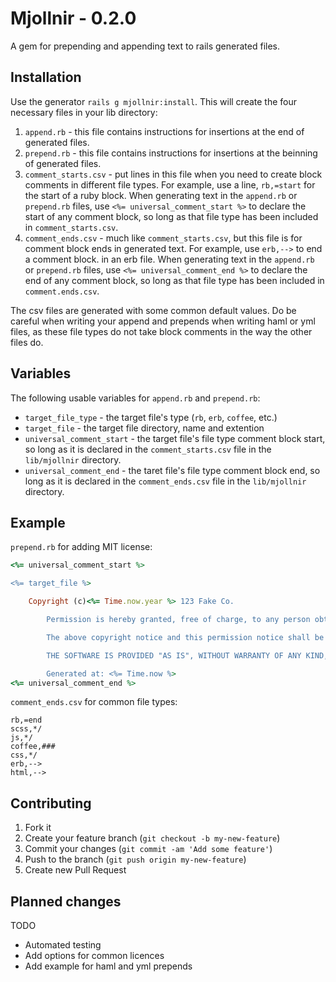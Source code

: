 # Mjollnir - 0.2.0

A gem for prepending and appending text to rails generated files.

## Installation

Use the generator `rails g mjollnir:install`.  This will create the four necessary files in your lib directory:  
1. `append.rb` - this file contains instructions for insertions at the end of generated files.  
2. `prepend.rb` - this file contains instructions for insertions at the beinning of generated files.  
3. `comment_starts.csv` - put lines in this file when you need to create block comments in different file types.  For example, use a line, `rb,=start` for the start of a ruby block.  When generating text in the `append.rb` or `prepend.rb` files, use `<%= universal_comment_start %>` to declare the start of any comment block, so long as that file type has been included in `comment_starts.csv`.  
4. `comment_ends.csv` - much like `comment_starts.csv`, but this file is for comment block ends in generated text.  For example, use `erb,-->` to end a comment block. in an erb file.  When generating text in the `append.rb` or `prepend.rb` files, use `<%= universal_comment_end %>` to declare the end of any comment block, so long as that file type has been included in `comment.ends.csv`.  

The csv files are generated with some common default values.  Do be careful when writing your append and prepends when writing haml or yml files, as these file types do not take block comments in the way the other files do.
                    

## Variables

The following usable variables for `append.rb` and `prepend.rb`:  

* `target_file_type` - the target file's type (`rb`, `erb`, `coffee`, etc.)  
* `target_file` - the target file directory, name and extention  
* `universal_comment_start` - the target file's file type comment block start, so long as it is declared in the `comment_starts.csv` file in the `lib/mjollnir` directory.  
* `universal_comment_end` - the taret file's file type comment block end, so long as it is declared in the `comment_ends.csv` file in the `lib/mjollnir` directory.

## Example

`prepend.rb` for adding MIT license:
```Ruby
<%= universal_comment_start %>

<%= target_file %>

	Copyright (c)<%= Time.now.year %> 123 Fake Co.

        Permission is hereby granted, free of charge, to any person obtaining a copy of this software and associated documentation files (the "Software"), to deal in the Software without restriction, including without limitation the rights to use, copy, modify, merge, publish, distribute, sublicense, and/or sell copies of the Software, and to permit persons to whom the Software is furnished to do so, subject to the following conditions:

        The above copyright notice and this permission notice shall be included in all copies or substantial portions of the Software.

        THE SOFTWARE IS PROVIDED "AS IS", WITHOUT WARRANTY OF ANY KIND, EXPRESS OR IMPLIED, INCLUDING BUT NOT LIMITED TO THE WARRANTIES OF MERCHANTABILITY, FITNESS FOR A PARTICULAR PURPOSE AND NONINFRINGEMENT. IN NO EVENT SHALL THE AUTHORS OR COPYRIGHT HOLDERS BE LIABLE FOR ANY CLAIM, DAMAGES OR OTHER LIABILITY, WHETHER IN AN ACTION OF CONTRACT, TORT OR OTHERWISE, ARISING FROM, OUT OF OR IN CONNECTION WITH THE SOFTWARE OR THE USE OR OTHER DEALINGS IN THE SOFTWARE.

        Generated at: <%= Time.now %>
<%= universal_comment_end %>
```
`comment_ends.csv` for common file types:  
```
rb,=end  
scss,*/  
js,*/  
coffee,###  
css,*/  
erb,-->  
html,-->  
```


## Contributing

1. Fork it
2. Create your feature branch (`git checkout -b my-new-feature`)
3. Commit your changes (`git commit -am 'Add some feature'`)
4. Push to the branch (`git push origin my-new-feature`)
5. Create new Pull Request

## Planned changes

TODO 
- Automated testing  
- Add options for common licences
- Add example for haml and yml prepends